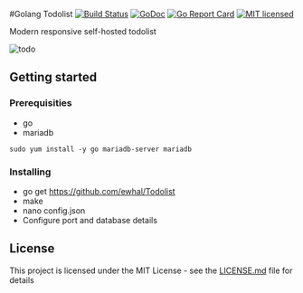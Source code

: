 #Golang Todolist
[![Build Status](https://travis-ci.org/ewhal/Todolist.svg?branch=master)](https://travis-ci.org/ewhal/Todolist) [![GoDoc](https://godoc.org/github.com/ewhal/Todolist?status.svg)](https://godoc.org/github.com/ewhal/Todolist) [![Go Report Card](https://goreportcard.com/badge/github.com/ewhal/Todolist)](https://goreportcard.com/report/github.com/ewhal/Todolist) [![MIT
licensed](https://img.shields.io/badge/license-MIT-blue.svg)](https://raw.githubusercontent.com/ewhal/Todolist/master/LICENSE.md)

Modern responsive self-hosted todolist


![todo](https://my.mixtape.moe/seksxe.png)

## Getting started
### Prerequisities
* go
* mariadb

```
sudo yum install -y go mariadb-server mariadb
```

### Installing

* go get https://github.com/ewhal/Todolist
* make
* nano config.json
* Configure port and database details

## License

This project is licensed under the MIT License - see the [LICENSE.md](LICENSE.md) file for details
